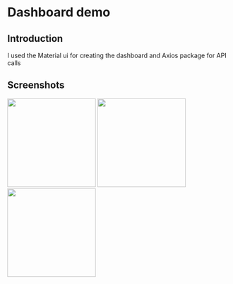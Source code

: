 # Dashboard demo

## Introduction
  I used the Material ui for creating the dashboard and Axios package for API calls 

## Screenshots
<img src="/screenshots/Screenshot_1.png" width = 200>
<img src="/screenshots/Screenshot_2.png" width = 200>
<img src="/screenshots/Screenshot_3.png" width = 200>

